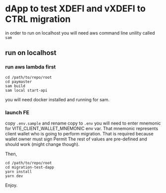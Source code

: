 # dApp to test XDEFI and vXDEFI to CTRL migration

in order to run on localhost you will need aws command line unility called `sam`

## run on localhost

### run aws lambda first

```
cd /path/to/repo/root
cd paymaster
sam build
sam local start-api
```

you will need docker installed and running for sam.

### launch FE

copy `.env.sample` and rename copy to `.env`
you will need to enter mnemonic for VITE_CLIENT_WALLET_MNEMONIC env var.
That mnemonic represents client wallet who is going to perform migration. That is required because wallet owner must sign Permit
The rest of values are pre-defined and should work (might change though).

Then,

```
cd /path/to/repo/root
cd migration-test-dapp
yarn install
yarn dev
```

Enjoy.
